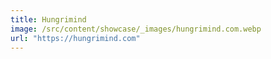 ```yaml
---
title: Hungrimind
image: /src/content/showcase/_images/hungrimind.com.webp
url: "https://hungrimind.com"
---
```

